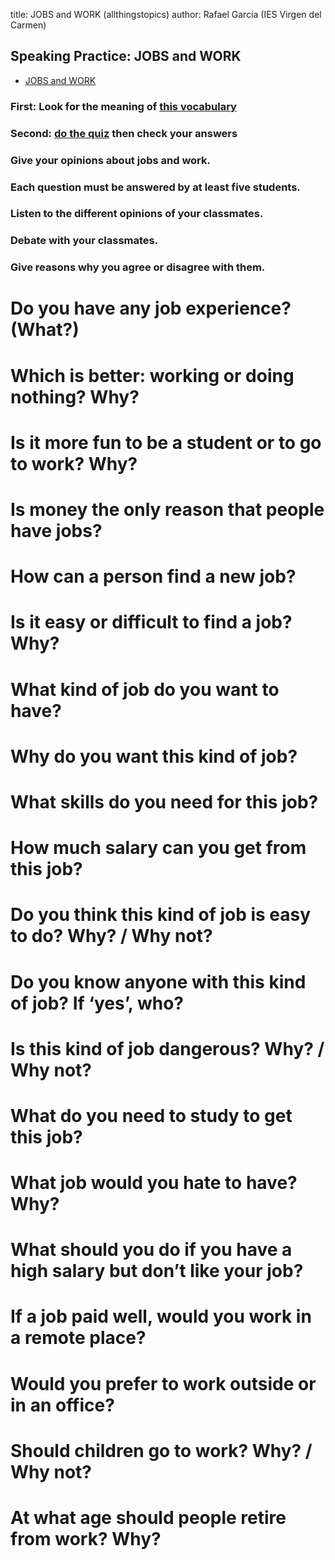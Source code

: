 title: JOBS and WORK (allthingstopics)
author: Rafael García (IES Virgen del Carmen)

## Speaking Practice: JOBS and WORK

- [JOBS and WORK](https://www.allthingstopics.com/jobs-and-work.html)

### First: Look for the meaning of [this vocabulary](working-vocabulary.html "Vocabulary about working")

### Second: [do the quiz](quiz-working-vocabulary.html "14 vocabulary items about working") then check your answers

### Give your opinions about jobs and work. 

### Each question must be answered by at least five students.

### Listen to the different opinions of your classmates.

### Debate with your classmates. 

### Give reasons why you agree or disagree with them.

# Do you have any job experience? (What?)

# Which is better: working or doing nothing?  Why?

# Is it more fun to be a student or to go to work?  Why?

# Is money the only reason that people have jobs?

# How can a person find a new job?

# Is it easy or difficult to find a job?  Why?

# What kind of job do you want to have?

# Why do you want this kind of job?

# What skills do you need for this job?

# How much salary can you get from this job?

# Do you think this kind of job is easy to do? Why? / Why not?

# Do you know anyone with this kind of job?  If ‘yes’, who?

# Is this kind of job dangerous?  Why? / Why not?

# What do you need to study to get this job?

# What job would you hate to have?  Why?

# What should you do if you have a high salary but don’t like your job?

# If a job paid well, would you work in a remote place?

# Would you prefer to work outside or in an office? 

# Should children go to work?  Why? / Why not?

# At what age should people retire from work?  Why?

